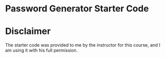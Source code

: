 # Password Generator Starter Code

# Disclaimer

The starter code was provided to me by the instructor for this course, and I am using it with his full permission.

#
